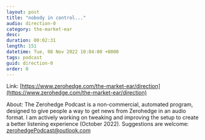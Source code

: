 ```yaml
---
layout: post
title: "nobody in control..."
audio: direction-0
category: the-market-ear
desc: 
duration: 00:02:31
length: 151
datetime: Tue, 08 Nov 2022 10:04:00 +0000
tags: podcast
guid: direction-0
order: 0
---
```



Link: [https://www.zerohedge.com/the-market-ear/direction](https://www.zerohedge.com/the-market-ear/direction)

About: The Zerohedge Podcast is a non-commercial, automated program, designed to give people a way to get news from Zerohedge in an audio format.  I am actively working on tweaking and improving the setup to create a better listening experience (October 2022).  Suggestions are welcome: [zerohedgePodcast@outlook.com](mailto:zerohedgePodcast@outlook.com)